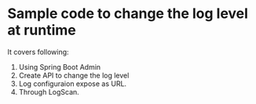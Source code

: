 # Sample code to change the log level at runtime

It covers following:

1) Using Spring Boot Admin
2) Create API to change the log level
3) Log configuraion expose as URL.
4) Through LogScan.

